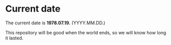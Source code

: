 # Current date

The current date is **1978.07.19.** (YYYY.MM.DD.)

This repository will be good when the world ends, so we will know how long it lasted.